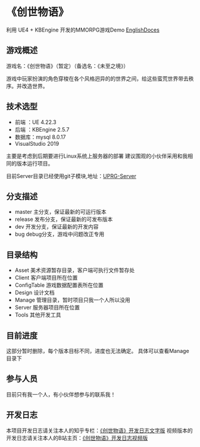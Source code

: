 # 《创世物语》

利用 UE4 + KBEngine 开发的MMORPG游戏Demo
[EnglishDoces](https://github.com/Liweimin0512/uRPG/blob/master/Manage/CreationStory.md)

## 游戏概述

游戏名：《创世物语》（暂定）（备选名：《未至之境》）

游戏中玩家扮演的角色穿梭在各个风格迥异的的世界之间，给这些蛮荒世界带去秩序。并改造世界。

## 技术选型

* 前端  ：UE        4.22.3
* 后端  ：KBEngine  2.5.7
* 数据库：mysql     8.0.17
* VisualStudio 2019

主要是考虑到后期要进行Linux系统上服务器的部署
建议围观的小伙伴采用和我相同的版本运行项目。

目前Server目录已经使用git子模块,地址：[UPRG-Server](https://github.com/Liweimin0512/URPG-Server)

## 分支描述

* master 主分支，保证最新的可运行版本
* release 发布分支，保证最新的可发布版本
* dev 开发分支，保证最新的开发内容
* bug debug分支，游戏中问题改正专用

## 目录结构

* Asset         美术资源暂存目录，客户端可执行文件暂存处
* Client        客户端项目所在位置
* ConfigTable   游戏数据配置表所在位置
* Design        设计文档
* Manage        管理目录，暂时项目只我一个人所以没用
* Server        服务器项目所在位置
* Tools         其他开发工具

## 目前进度

这部分暂时删除，每个版本目标不同，进度也无法确定。
具体可以查看Manage目录下

## 参与人员

目前只有我一个人，有小伙伴想参与的联系我！

## 开发日志

本项目开发日志请关注本人的知乎专栏：[《创世物语》开发日志文字版](https://zhuanlan.zhihu.com/c_1151855724538703872)
视频版本的开发日志请关注本人的B站主页：[《创世物语》开发日志视频版](https://space.bilibili.com/8618918)
